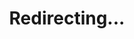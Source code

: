 ---
title: Redirecting...
layout: redirect
sitemap: false
permalink: /participants/Turkey
redirect_to: /participants/TUR/
---